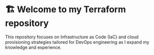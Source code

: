 # 🏗️ Welcome to my Terraform repository

This repository focuses on Infrastructure as Code (IaC) and cloud provisioning strategies tailored for DevOps engineering as I expand my knowledge and experience.
